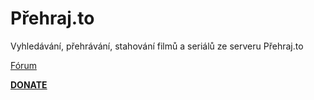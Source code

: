 <h1>Přehraj.to</h1>

<p>

Vyhledávání, přehrávání, stahování filmů a seriálů ze serveru Přehraj.to





<p>

<a href="https://www.xbmc-kodi.cz/prispevek-prehraj-to-1-4-0">Fórum</a>




<b><a href="https://www.paypal.me/petrsaros">DONATE</a></b>




</p>


